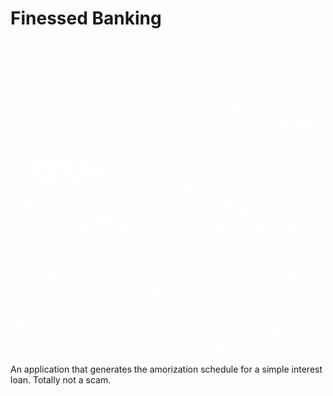 # Finessed Banking
![alt text](/img/FINESSEDLogo.gif "Finessed Logo")

An application that generates the amorization schedule for a simple interest loan. Totally not a scam.
